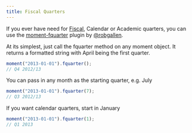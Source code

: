 ```yaml
---
title: Fiscal Quarters
---
```



If you ever have need for [Fiscal](https://en.wikipedia.org/wiki/Fiscal_year), Calendar or Academic quarters, you can use the [moment-fquarter](https://github.com/robgallen/moment-fquarter) plugin by [@robgallen](https://github.com/robgallen).

At its simplest, just call the fquarter method on any moment object. It returns a formatted string with April being the first quarter.

```javascript
moment("2013-01-01").fquarter();
// Q4 2012/13
```

You can pass in any month as the starting quarter, e.g. July

```javascript
moment("2013-01-01").fquarter(7);
// Q3 2012/13
```

If you want calendar quarters, start in January

```javascript
moment("2013-01-01").fquarter(1);
// Q1 2013
```
